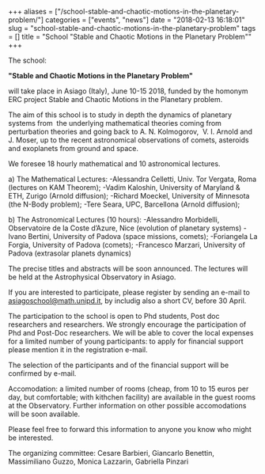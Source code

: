 +++
aliases = ["/school-stable-and-chaotic-motions-in-the-planetary-problem/"]
categories = ["events", "news"]
date = "2018-02-13 16:18:01"
slug = "school-stable-and-chaotic-motions-in-the-planetary-problem"
tags = []
title = "School \"Stable and Chaotic Motions in the Planetary Problem\""
+++

The school:

**"Stable and Chaotic Motions in the Planetary Problem"**

will take place in Asiago (Italy), June 10-15 2018,
funded by the homonym ERC project Stable and Chaotic Motions in the
Planetary problem.

The aim of this school is to study in depth the dynamics of planetary
systems from  the underlying mathematical theories coming from
perturbation theories and going back to A. N. Kolmogorov,  V. I. Arnold
and J. Moser, up to the recent astronomical observations of comets,
asteroids and exoplanets from ground and space.

We foresee 18 hourly mathematical and 10 astronomical lectures.

a\) The Mathematical Lectures: -Alessandra Celletti, Univ. Tor Vergata,
Roma (lectures on KAM Theorem); -Vadim Kaloshin, University of Maryland
& ETH, Zurigo (Arnold diffusion); -Richard Moeckel, University of
Minnesota (the N-Body problem); -Tere Seara, UPC, Barcellona (Arnold
diffusion);

b\) The Astronomical Lectures (10 hours): -Alessandro Morbidelli,
Observatoire de la Coste d’Azure, Nice (evolution of planetary systems)
-Ivano Bertini, University of Padova (space missions, comets);
-Foriangela La Forgia, University of Padova (comets); -Francesco
Marzari, University of Padova (extrasolar planets dynamics)

The precise titles and abstracts will be soon announced. The lectures
will be held at the Astrophysical Observatory in Asiago.

If you are interested to participate, please register by sending an
e-mail to [asiagoschool@math.unipd.it](mailto:asiagoschool@math.unipd.it), by includig also a short CV,
before 30 April.

The participation to the school is open to Phd students, Post doc
researchers and researchers. We strongly encourage the participation of
Phd and Post-Doc researchers. We will be able to cover the local
expenses for a limited number of young participants: to apply for
financial support please mention it in the registration e-mail.

The selection of the participants and of the financial support will be
confirmed by e-mail.

Accomodation: a limited number of rooms (cheap, from 10 to 15 euros per
day, but comfortable; with kithchen facility) are available in the guest
rooms at the Observatory. Further information on other possible
accomodations will be soon available.

Please feel free to forward this information to anyone you know who
might be interested.

The organizing committee: Cesare Barbieri, Giancarlo Benettin,
Massimiliano Guzzo, Monica Lazzarin, Gabriella Pinzari
